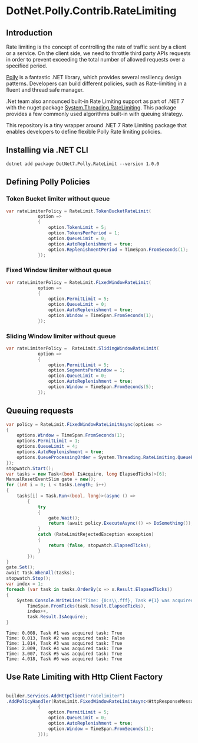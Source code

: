 # DotNet.Polly.Contrib.RateLimiting

## Introduction

Rate limiting is the concept of controlling the rate of traffic sent by a client or a service. On the client side, we need to throttle third party APIs requests in order to prevent exceeding the total number of allowed requests over a specified period.

[Polly](https://github.com/App-vNext/Polly) is a fantastic .NET library, which provides several resiliency design patterns. Developers can build different policies, such as Rate-limiting in a fluent and thread safe manager.

.Net team also announced built-in Rate Limiting support as part of .NET 7 with the nuget package [System.Threading.RateLimiting](https://www.nuget.org/packages/DotNet.Polly.Contrib.RateLimiting/). This package provides a few commonly used algorithms built-in with queuing strategy.

This repository is a tiny wrapper around .NET 7 Rate Limiting package that enables developers to define flexible Polly Rate limiting policies.

## Installing via .NET CLI

```shell
dotnet add package DotNet7.Polly.RateLimit --version 1.0.0
```

## Defining Polly Policies

### Token Bucket limiter without queue

```c#
var rateLimiterPolicy = RateLimit.TokenBucketRateLimit(
            option =>
            {
                option.TokenLimit = 5;
                option.TokensPerPeriod = 1;
                option.QueueLimit = 0;
                option.AutoReplenishment = true;
                option.ReplenishmentPeriod = TimeSpan.FromSeconds(1);
            });
```

### Fixed Window limiter without queue

```c#
var rateLimiterPolicy = RateLimit.FixedWindowRateLimit(
            option =>
            {
                option.PermitLimit = 5;
                option.QueueLimit = 0;
                option.AutoReplenishment = true;
                option.Window = TimeSpan.FromSeconds(1);
            });
```

### Sliding Window limiter without queue

```c#
var rateLimiterPolicy =  RateLimit.SlidingWindowRateLimit(
            option =>
            {
                option.PermitLimit = 5;
                option.SegmentsPerWindow = 1;
                option.QueueLimit = 0;
                option.AutoReplenishment = true;
                option.Window = TimeSpan.FromSeconds(5);
            });
```


## Queuing requests
```c#
var policy = RateLimit.FixedWindowRateLimitAsync(options =>
{
    options.Window = TimeSpan.FromSeconds(1);
    options.PermitLimit = 1;
    options.QueueLimit = 4;
    options.AutoReplenishment = true;
    options.QueueProcessingOrder = System.Threading.RateLimiting.QueueProcessingOrder.OldestFirst;
});
stopwatch.Start();
var tasks = new Task<(bool IsAcquire, long ElapsedTicks)>[6];
ManualResetEventSlim gate = new();
for (int i = 0; i < tasks.Length; i++)
{
    tasks[i] = Task.Run<(bool, long)>(async () =>
        {
            try
            {
                gate.Wait();
                return (await policy.ExecuteAsync(() => DoSomething()), stopwatch.ElapsedTicks);
            }
            catch (RateLimitRejectedException exception)
            {
                return (false, stopwatch.ElapsedTicks);
            }
        });
}
gate.Set();
await Task.WhenAll(tasks);
stopwatch.Stop();
var index = 1;
foreach (var task in tasks.OrderBy(x => x.Result.ElapsedTicks))
{
    System.Console.WriteLine("Time: {0:s\\.fff}, Task #{1} was acquired task: {2}",
        TimeSpan.FromTicks(task.Result.ElapsedTicks),
        index++,
        task.Result.IsAcquire);
}
```
```
Time: 0.008, Task #1 was acquired task: True
Time: 0.013, Task #2 was acquired task: False
Time: 1.014, Task #3 was acquired task: True
Time: 2.009, Task #4 was acquired task: True
Time: 3.007, Task #5 was acquired task: True
Time: 4.018, Task #6 was acquired task: True
```
## Use Rate Limiting with Http Client Factory
```c#

builder.Services.AddHttpClient("ratelimiter")
.AddPolicyHandler(RateLimit.FixedWindowRateLimitAsync<HttpResponseMessage>( option =>
            {
                option.PermitLimit = 5;
                option.QueueLimit = 0;
                option.AutoReplenishment = true;
                option.Window = TimeSpan.FromSeconds(1);
            }));

```